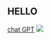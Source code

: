 ## HELLO
[chat GPT](https://chatgpt.com/c/68982180-76dc-8331-847c-cca2360a5f27)
<img src="https://stock.adobe.com/vn/images/chat-hi-welcome-bubble-icon/335984830">

